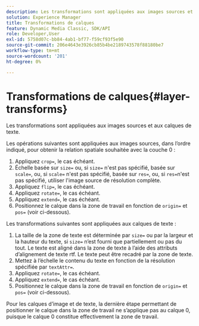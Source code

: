 ```yaml
---
description: Les transformations sont appliquées aux images sources et aux calques de texte.
solution: Experience Manager
title: Transformations de calques
feature: Dynamic Media Classic, SDK/API
role: Developer,User
exl-id: 5758d07c-bb84-4ab1-bf77-f59cf93f5e90
source-git-commit: 206e4643e3926cb85b4be2189743578f88180be7
workflow-type: tm+mt
source-wordcount: '201'
ht-degree: 0%

---
```


# Transformations de calques{#layer-transforms}

Les transformations sont appliquées aux images sources et aux calques de texte.

Les opérations suivantes sont appliquées aux images sources, dans l’ordre indiqué, pour obtenir la relation spatiale souhaitée avec la couche 0 :

1. Appliquez `crop=`, le cas échéant.
1. Échelle basée sur `size=` ou, si `size=` n&#39;est pas spécifié, basée sur `scale=`, ou, si `scale=` n&#39;est pas spécifié, basée sur `res=`, ou, si `res=`n&#39;est pas spécifié, utiliser l&#39;image source de résolution complète.
1. Appliquez `flip=`, le cas échéant.
1. Appliquez `rotate=`, le cas échéant.
1. Appliquez `extend=`, le cas échéant.
1. Positionnez le calque dans la zone de travail en fonction de `origin=` et `pos=` (voir ci-dessous).

Les transformations suivantes sont appliquées aux calques de texte :

1. La taille de la zone de texte est déterminée par `size=` ou par la largeur et la hauteur du texte, si `size=` n’est fourni que partiellement ou pas du tout. Le texte est aligné dans la zone de texte à l’aide des attributs d’alignement de texte rtf. Le texte peut être recadré par la zone de texte.
1. Mettez à l’échelle le contenu du texte en fonction de la résolution spécifiée par `textAttr=`.
1. Appliquez `rotate=`, le cas échéant.
1. Appliquez `extend=`, le cas échéant.
1. Positionnez le calque dans la zone de travail en fonction de `origin=` et `pos=` (voir ci-dessous).

Pour les calques d’image et de texte, la dernière étape permettant de positionner le calque dans la zone de travail ne s’applique pas au calque 0, puisque le calque 0 constitue effectivement la zone de travail.
